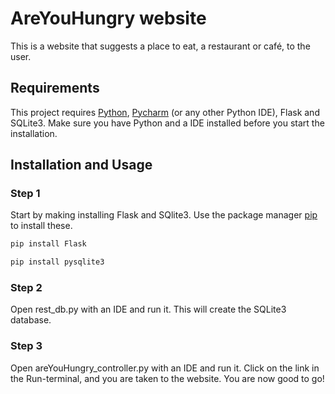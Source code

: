# AreYouHungry website
This is a website that suggests a place to eat, a restaurant or café, to the user.

## Requirements
This project requires [Python](https://www.python.org/downloads/), [Pycharm](https://www.jetbrains.com/pycharm/download/) (or any other Python IDE), Flask and SQLite3. 
Make sure you have Python and a IDE installed before you start the installation.

## Installation and Usage
### Step 1
Start by making installing Flask and SQlite3.
Use the package manager [pip](https://pip.pypa.io/en/stable/) to install these.
```bash
pip install Flask
```
```bash
pip install pysqlite3
```

### Step 2
Open rest_db.py with an IDE and run it. This will create the SQLite3 database.

### Step 3
Open areYouHungry_controller.py with an IDE and run it.
Click on the link in the Run-terminal, and you are taken to the website.
You are now good to go!
